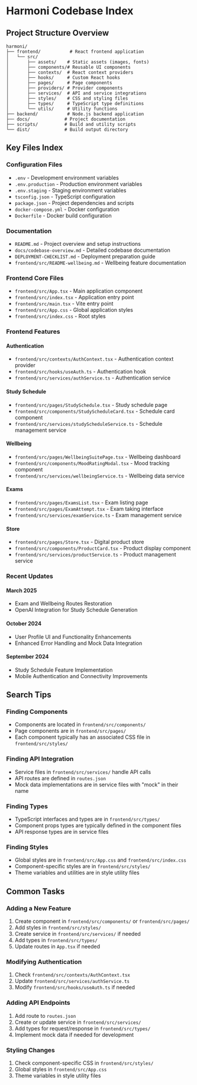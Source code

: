 # Harmoni Codebase Index

## Project Structure Overview

```
harmoni/
├── frontend/           # React frontend application
│   └── src/
│       ├── assets/    # Static assets (images, fonts)
│       ├── components/# Reusable UI components
│       ├── contexts/  # React context providers
│       ├── hooks/     # Custom React hooks
│       ├── pages/     # Page components
│       ├── providers/ # Provider components
│       ├── services/  # API and service integrations
│       ├── styles/    # CSS and styling files
│       ├── types/     # TypeScript type definitions
│       └── utils/     # Utility functions
├── backend/           # Node.js backend application
├── docs/             # Project documentation
├── scripts/          # Build and utility scripts
└── dist/             # Build output directory
```

## Key Files Index

### Configuration Files
- `.env` - Development environment variables
- `.env.production` - Production environment variables
- `.env.staging` - Staging environment variables
- `tsconfig.json` - TypeScript configuration
- `package.json` - Project dependencies and scripts
- `docker-compose.yml` - Docker configuration
- `Dockerfile` - Docker build configuration

### Documentation
- `README.md` - Project overview and setup instructions
- `docs/codebase-overview.md` - Detailed codebase documentation
- `DEPLOYMENT-CHECKLIST.md` - Deployment preparation guide
- `frontend/src/README-wellbeing.md` - Wellbeing feature documentation

### Frontend Core Files
- `frontend/src/App.tsx` - Main application component
- `frontend/src/index.tsx` - Application entry point
- `frontend/src/main.tsx` - Vite entry point
- `frontend/src/App.css` - Global application styles
- `frontend/src/index.css` - Root styles

### Frontend Features

#### Authentication
- `frontend/src/contexts/AuthContext.tsx` - Authentication context provider
- `frontend/src/hooks/useAuth.ts` - Authentication hook
- `frontend/src/services/authService.ts` - Authentication service

#### Study Schedule
- `frontend/src/pages/StudySchedule.tsx` - Study schedule page
- `frontend/src/components/StudyScheduleCard.tsx` - Schedule card component
- `frontend/src/services/studyScheduleService.ts` - Schedule management service

#### Wellbeing
- `frontend/src/pages/WellbeingSuitePage.tsx` - Wellbeing dashboard
- `frontend/src/components/MoodRatingModal.tsx` - Mood tracking component
- `frontend/src/services/wellbeingService.ts` - Wellbeing data service

#### Exams
- `frontend/src/pages/ExamsList.tsx` - Exam listing page
- `frontend/src/pages/ExamAttempt.tsx` - Exam taking interface
- `frontend/src/services/examService.ts` - Exam management service

#### Store
- `frontend/src/pages/Store.tsx` - Digital product store
- `frontend/src/components/ProductCard.tsx` - Product display component
- `frontend/src/services/productService.ts` - Product management service

### Recent Updates

#### March 2025
- Exam and Wellbeing Routes Restoration
- OpenAI Integration for Study Schedule Generation

#### October 2024
- User Profile UI and Functionality Enhancements
- Enhanced Error Handling and Mock Data Integration

#### September 2024
- Study Schedule Feature Implementation
- Mobile Authentication and Connectivity Improvements

## Search Tips

### Finding Components
- Components are located in `frontend/src/components/`
- Page components are in `frontend/src/pages/`
- Each component typically has an associated CSS file in `frontend/src/styles/`

### Finding API Integration
- Service files in `frontend/src/services/` handle API calls
- API routes are defined in `routes.json`
- Mock data implementations are in service files with "mock" in their name

### Finding Types
- TypeScript interfaces and types are in `frontend/src/types/`
- Component props types are typically defined in the component files
- API response types are in service files

### Finding Styles
- Global styles are in `frontend/src/App.css` and `frontend/src/index.css`
- Component-specific styles are in `frontend/src/styles/`
- Theme variables and utilities are in style utility files

## Common Tasks

### Adding a New Feature
1. Create component in `frontend/src/components/` or `frontend/src/pages/`
2. Add styles in `frontend/src/styles/`
3. Create service in `frontend/src/services/` if needed
4. Add types in `frontend/src/types/`
5. Update routes in `App.tsx` if needed

### Modifying Authentication
1. Check `frontend/src/contexts/AuthContext.tsx`
2. Update `frontend/src/services/authService.ts`
3. Modify `frontend/src/hooks/useAuth.ts` if needed

### Adding API Endpoints
1. Add route to `routes.json`
2. Create or update service in `frontend/src/services/`
3. Add types for request/response in `frontend/src/types/`
4. Implement mock data if needed for development

### Styling Changes
1. Check component-specific CSS in `frontend/src/styles/`
2. Global styles in `frontend/src/App.css`
3. Theme variables in style utility files 